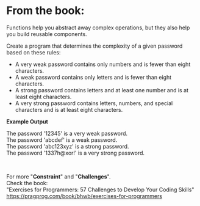 
# From the book:  
  
Functions help you abstract away complex operations, but they also help you build reusable components.
Create a program that determines the complexity of a given password based on these rules:

* A very weak password contains only numbers and is fewer than eight characters.  * A weak password contains only letters and is fewer than eight characters.  * A strong password contains letters and at least one number and is at least eight characters.  * A very strong password contains letters, numbers, and special characters and is at least eight characters.

**Example Output**  
The password '12345' is a very weak password.  The password 'abcdef' is a weak password.  The password 'abc123xyz' is a strong password.  The password '1337h@xor!' is a very strong password.     
  
<br />  
    
For more "**Constraint**" and "**Challenges**".  
Check the book:  
"Exercises for Programmers: 57 Challenges to Develop Your Coding Skills"  
https://pragprog.com/book/bhwb/exercises-for-programmers
